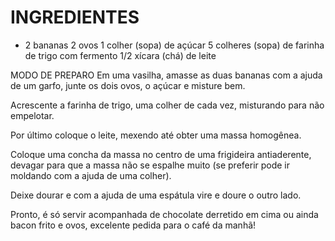 # INGREDIENTES
 - 2 bananas
2 ovos
1 colher (sopa) de açúcar
5 colheres (sopa) de farinha de trigo com fermento
1/2 xícara (chá) de leite

MODO DE PREPARO
Em uma vasilha, amasse as duas bananas com a ajuda de um garfo, junte os dois ovos, o açúcar e misture bem.

Acrescente a farinha de trigo, uma colher de cada vez, misturando para não empelotar.

Por último coloque o leite, mexendo até obter uma massa homogênea.

Coloque uma concha da massa no centro de uma frigideira antiaderente, devagar para que a massa não se espalhe muito (se preferir pode ir moldando com a ajuda de uma colher).

Deixe dourar e com a ajuda de uma espátula vire e doure o outro lado.

Pronto, é só servir acompanhada de chocolate derretido em cima ou ainda bacon frito e ovos, excelente pedida para o café da manhã!